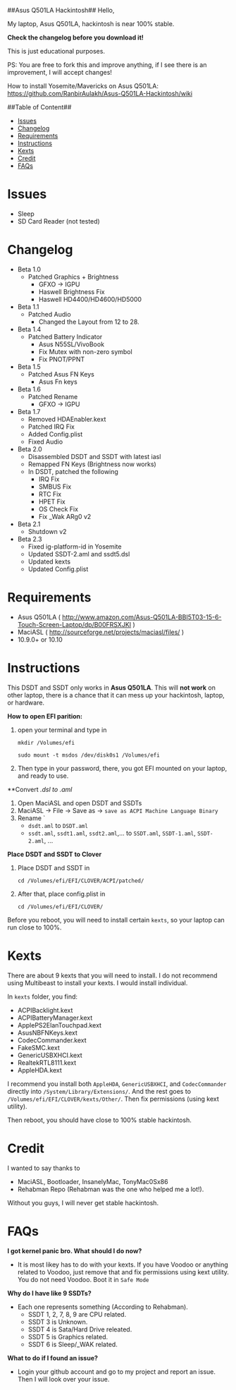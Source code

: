##Asus Q501LA Hackintosh##
Hello,

My laptop, Asus Q501LA, hackintosh is near 100% stable.

**Check the changelog before you download it!**

This is just educational purposes.

PS: You are free to fork this and improve anything, if I see there is an improvement, I will accept changes!

How to install Yosemite/Mavericks on Asus Q501LA:
https://github.com/RanbirAulakh/Asus-Q501LA-Hackintosh/wiki

##Table of Content##
* [Issues](#Issues)
* [Changelog](#Changelog)
* [Requirements](#Requirements)
* [Instructions](#Instructions)
* [Kexts](#Kexts)
* [Credit](#Credit)
* [FAQs](#FAQs)

# <a name="Issues"></a> Issues
- Sleep
- SD Card Reader (not tested)

# <a name="Changelog"></a> Changelog
- Beta 1.0
    - Patched Graphics + Brightness
        - GFXO -> IGPU
        - Haswell Brightness Fix
        - Haswell HD4400/HD4600/HD5000
- Beta 1.1
    - Patched Audio
        - Changed the Layout from 12 to 28.
- Beta 1.4
    - Patched Battery Indicator
        - Asus N55SL/VivoBook
        - Fix Mutex with non-zero symbol
        - Fix PNOT/PPNT
- Beta 1.5
    - Patched Asus FN Keys
        - Asus Fn keys
- Beta 1.6
    - Patched Rename
        - GFXO -> IGPU
- Beta 1.7
	- Removed HDAEnabler.kext
	- Patched IRQ Fix
	- Added Config.plist
	- Fixed Audio
- Beta 2.0
	- Disassembled DSDT and SSDT with latest iasl
	- Remapped FN Keys (Brightness now works)
	- In DSDT, patched the following
		- IRQ Fix
		- SMBUS Fix
		- RTC Fix
		- HPET Fix
		- OS Check Fix
		- Fix _Wak ARg0 v2
- Beta 2.1
	- Shutdown v2
- Beta 2.3
    - Fixed ig-platform-id in Yosemite
    - Updated SSDT-2.aml and ssdt5.dsl
    - Updated kexts
    - Updated Config.plist

# <a name="Requirements"></a> Requirements
- Asus Q501LA ( http://www.amazon.com/Asus-Q501LA-BBI5T03-15-6-Touch-Screen-Laptop/dp/B00FRSXJKI ) 
- MaciASL ( http://sourceforge.net/projects/maciasl/files/ )
- 10.9.0+ or 10.10

# <a name="Instructions"></a> Instructions
This DSDT and SSDT only works in **Asus Q501LA**. This will **not work** on other laptop, there is a chance that it can mess up your hackintosh, laptop, or hardware.

**How to open EFI parition:**
 1. open your terminal and type in

    `mkdir /Volumes/efi`
    
    `sudo mount -t msdos /dev/disk0s1 /Volumes/efi`

 2. Then type in your password, there, you got EFI mounted on your laptop, and ready to use.

**Convert *.dsl to *.aml**
 1. Open MaciASL and open DSDT and SSDTs
 2. MaciASL -> File -> Save as -> `save as ACPI Machine Language Binary`
 3. Rename `
	- `dsdt.aml` to `DSDT.aml`
	- `ssdt.aml`, `ssdt1.aml`, `ssdt2.aml`,... to `SSDT.aml`, `SSDT-1.aml`, `SSDT-2.aml`, ...

**Place DSDT and SSDT to Clover**
 1. Place DSDT and SSDT in

    `cd /Volumes/efi/EFI/CLOVER/ACPI/patched/`
 
 2. After that, place config.plist in

    `cd /Volumes/efi/EFI/CLOVER/`
    
Before you reboot, you will need to install certain `kexts`, so your laptop can run close to 100%.

# <a name="Kexts"></a> Kexts
There are about 9 kexts that you will need to install. I do not recommend using Multibeast to install your kexts. I would install individual. 

In `kexts` folder, you find:
- ACPIBacklight.kext
- ACPIBatteryManager.kext
- ApplePS2ElanTouchpad.kext
- AsusNBFNKeys.kext
- CodecCommander.kext
- FakeSMC.kext
- GenericUSBXHCI.kext
- RealtekRTL8111.kext
- AppleHDA.kext

I recommend you install both `AppleHDA`, `GenericUSBXHCI`, and `CodecCommander` directly into `/System/Library/Extensions/`. And the rest goes to `/Volumes/efi/EFI/CLOVER/kexts/Other/`. Then fix permissions (using kext utility).

Then reboot, you should have close to 100% stable hackintosh.

# <a name="Credit"></a> Credit
I wanted to say thanks to
- MaciASL, Bootloader, InsanelyMac, TonyMac0Sx86
- Rehabman Repo (Rehabman was the one who helped me a lot!).

Without you guys, I will never get stable hackintosh.

# <a name="FAQs"></a> FAQs
**I got kernel panic bro. What should I do now?**
- It is most likey has to do with your kexts. If you have Voodoo or anything related to Voodoo, just remove that and fix permissions using kext utility. You do not need Voodoo. Boot it in `Safe Mode`

**Why do I have like 9 SSDTs?**
- Each one represents something (According to Rehabman). 
    - SSDT 1, 2, 7, 8, 9 are CPU related.
    - SSDT 3 is Unknown.
    - SSDT 4 is Sata/Hard Drive releated.
    - SSDT 5 is Graphics related.
    - SSDT 6 is Sleep/_WAK related.

**What to do if I found an issue?**
- Login your github account and go to my project and report an issue. Then I will look over your issue.
